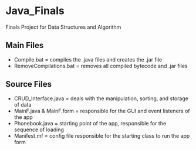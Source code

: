 # Java_Finals
Finals Project for Data Structures and Algorithm

## Main Files
- Compile.bat = compiles the .java files and creates the .jar file
- RemoveCompilations.bat = removes all compiled bytecode and .jar files
## Source Files
- CRUD_Interface.java = deals with the manipulation, sorting, and storage of data
- MainF.java & MainF.form = responsible for the GUI and event listeners of the app
- Phonebook.java = starting point of the app, responsible for the sequence of loading
- Manifest.mf = config file responsible for the starting class to run the app form

